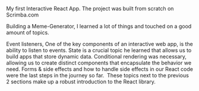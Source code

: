 My first Interactive React App.
The project was built from scratch on Scrimba.com

Building a Meme-Generator, I learned a lot of things and touched on a good amount of topics.


Event listeners, One of the key components of an interactive web app, is the ability to listen to events.
State is a crucial topic he learned that allows us to build apps that store dynamic data.
Conditional rendering was necessary, allowing us to create distinct components that encapsulate the behavior we need.
Forms & side effects and how to handle side effects in our React code were the last steps in the journey so far. 
These topics next to the previous 2 sections make up a robust introduction to the React library.
